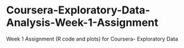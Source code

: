 # Coursera-Exploratory-Data-Analysis-Week-1-Assignment
Week 1 Assignment (R code and plots) for Coursera- Exploratory Data
